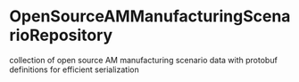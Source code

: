 # OpenSourceAMManufacturingScenarioRepository
collection of open source AM manufacturing scenario data with protobuf definitions for efficient serialization
